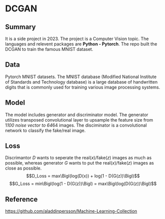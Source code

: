 # DCGAN
## Summary
It is a side project in 2023. The project is a Computer Vision topic. The languages and relevent packages are **Python - Pytorch**. The repo built the DCGAN to train the famous MNIST dataset. 
## Data
Pytorch MNIST datasets. The MNIST database (Modified National Institute of Standards and Technology database) is a large database of handwritten digits that is commonly used for training various image processing systems. 
## Model
The model includes generator and discriminator model. The generator utilizes transposed convolutional layer to upsample the feature size from 1*100 noise vector to 64*64 images. The disciminator is a convolutional network to classify the fake/real image.
## Loss
Discrimantor $D$ wants to seperate the real($x$)/fake($z$) images as much as possible, whereas generator $G$ wants to put the real($x$)/fake($z$) images as close as possible.
$$D_Loss = max\Bigl(log(D(x)) + log(1 - D(G(z))\Bigl)$$
$$G_Loss = min\Bigl(log(1 - D(G(z))\Bigl) = max\Bigl(log(D(G(z))\Bigl)$$
## Reference
https://github.com/aladdinpersson/Machine-Learning-Collection
